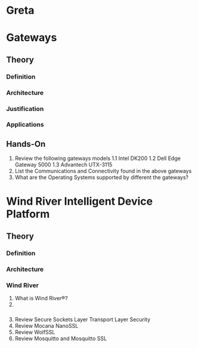 Greta
==

# Gateways 

## Theory

### Definition
### Architecture
### Justification
### Applications

## Hands-On

1. Review the following gateways models
   1.1 Intel DK200
   1.2 Dell Edge Gateway 5000
   1.3 Advantech UTX-3115
2. List the Communications and Connectivity found in the above gateways
3. What are the Operating Systems supported by different the gateways?

# Wind River Intelligent Device Platform

## Theory

### Definition
### Architecture


### Wind River

1. What is Wind River®?
2. 

### 


3.	Review Secure Sockets Layer Transport Layer Security
4.	Review Mocana NanoSSL
5.	Review WolfSSL
6.	Review Mosquitto and Mosquitto SSL


